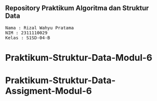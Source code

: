 ## Repository Praktikum Algoritma dan Struktur Data

<pre>
Nama : Rizal Wahyu Pratama
NIM : 2311110029
Kelas : S1SD-04-B
</pre>
# Praktikum-Struktur-Data-Modul-6
# Praktikum-Struktur-Data-Assigment-Modul-6
